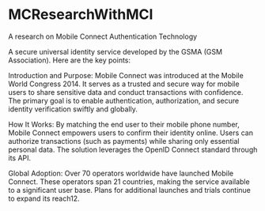 # MCResearchWithMCI
A research on Mobile Connect Authentication Technology

A secure universal identity service developed by the GSMA (GSM Association). Here are the key points:

Introduction and Purpose:
Mobile Connect was introduced at the Mobile World Congress 2014.
It serves as a trusted and secure way for mobile users to share sensitive data and conduct transactions with confidence.
The primary goal is to enable authentication, authorization, and secure identity verification swiftly and globally.

How It Works:
By matching the end user to their mobile phone number, Mobile Connect empowers users to confirm their identity online.
Users can authorize transactions (such as payments) while sharing only essential personal data.
The solution leverages the OpenID Connect standard through its API.

Global Adoption:
Over 70 operators worldwide have launched Mobile Connect.
These operators span 21 countries, making the service available to a significant user base.
Plans for additional launches and trials continue to expand its reach12.
